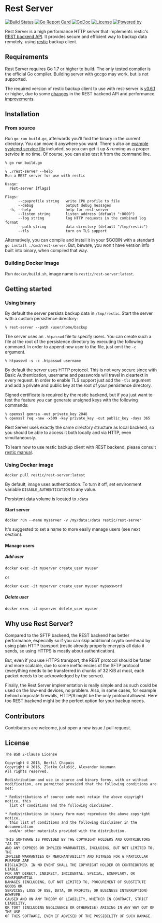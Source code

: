 # Rest Server

[![Build Status](https://travis-ci.org/restic/rest-server.svg?branch=master)](https://travis-ci.org/restic/rest-server)
[![Go Report Card](https://goreportcard.com/badge/github.com/restic/rest-server)](https://goreportcard.com/report/github.com/restic/rest-server)
[![GoDoc](https://godoc.org/github.com/restic/rest-server?status.svg)](https://godoc.org/github.com/restic/rest-server)
[![License](https://img.shields.io/badge/license-BSD%20%282--Clause%29-003262.svg?maxAge=2592000)](https://github.com/restic/rest-server/blob/master/LICENSE)
[![Powered by](https://img.shields.io/badge/powered_by-Go-5272b4.svg?maxAge=2592000)](https://golang.org/)

Rest Server is a high performance HTTP server that implements restic's [REST backend
API](https://github.com/restic/restic/blob/master/doc/rest_backend.rst).  It provides secure and efficient way to backup
data remotely, using [restic](https://github.com/restic/restic) backup client.

## Requirements

Rest Server requires Go 1.7 or higher to build.  The only tested compiler is the official Go compiler.  Building server
with gccgo may work, but is not supported.

The required version of restic backup client to use with rest-server is
[v0.6.1](https://github.com/restic/restic/releases/tag/v0.6.1) or higher, due to some
[changes](https://github.com/restic/restic/commit/1a538509d0232f1a532266e07da509875fe9e0d6) in the REST backend API and
performance [improvements](https://github.com/restic/restic/commit/04b262d8f10ba9eacde041734c08f806c4685e7f).

## Installation

### From source

Run ```go run build.go```, afterwards you'll find the binary in the current directory.  You can move it anywhere you
want.  There's also an [example systemd service
file](https://github.com/restic/rest-server/blob/master/etc/rest-server.service) included, so you can get it up &
running as a proper service in no time.  Of course, you can also test it from the command line.

```
% go run build.go

% ./rest-server --help
Run a REST server for use with restic

Usage:
  rest-server [flags]

Flags:
      --cpuprofile string   write CPU profile to file
      --debug               output debug messages
  -h, --help                help for rest-server
      --listen string       listen address (default ":8000")
      --log string          log HTTP requests in the combined log format
      --path string         data directory (default "/tmp/restic")
      --tls                 turn on TLS support
```

Alternatively, you can compile and install it in your $GOBIN with a standard `go install ./cmd/rest-server`.  But,
beware, you won't have version info built into binary, when compiled that way.

### Building Docker Image

Run `docker/build.sh`, image name is `restic/rest-server:latest`.

## Getting started

### Using binary

By default the server persists backup data in `/tmp/restic`.  Start the server with a custom persistence directory:

```
% rest-server --path /user/home/backup
```

The server uses an `.htpasswd` file to specify users.  You can create such a file at the root of the persistence
directory by executing the following command.  In order to append new user to the file, just omit the `-c` argument.

```
% htpasswd -s -c .htpasswd username
```

By default the server uses HTTP protocol.  This is not very secure since with Basic Authentication, username and
passwords will travel in cleartext in every request.  In order to enable TLS support just add the `-tls` argument and
add a private and public key at the root of your persistence directory.

Signed certificate is required by the restic backend, but if you just want to test the feature you can generate unsigned
keys with the following commands:

```
% openssl genrsa -out private_key 2048
% openssl req -new -x509 -key private_key -out public_key -days 365
```

Rest Server uses exactly the same directory structure as local backend, so you should be able to access it both locally
and via HTTP, even simultaneously.

To learn how to use restic backup client with REST backend, please consult [restic
manual](https://restic.readthedocs.io/en/latest/manual.html#rest-server).

### Using Docker image

```
docker pull restic/rest-server:latest
```

By default, image uses authentication.  To turn it off, set environment variable `DISABLE_AUTHENTICATION` to any value.

Persistent data volume is located to `/data`

#### Start server

```
docker run --name myserver -v /my/data:/data restic/rest-server
```

It's suggested to set a name to more easily manage users (see next section).

#### Manage users

##### Add user

```
docker exec -it myserver create_user myuser
```

or

```
docker exec -it myserver create_user myuser mypassword
```

##### Delete user

```
docker exec -it myserver delete_user myuser
```

## Why use Rest Server?

Compared to the SFTP backend, the REST backend has better performance, especially so if you can skip additional crypto
overhead by using plain HTTP transport (restic already properly encrypts all data it sends, so using HTTPS is mostly
about authentication).

But, even if you use HTTPS transport, the REST protocol should be faster and more scalable, due to some inefficiencies
of the SFTP protocol (everything needs to be transferred in chunks of 32 KiB at most, each packet needs to be
acknowledged by the server).

Finally, the Rest Server implementation is really simple and as such could be used on the low-end devices, no problem.
Also, in some cases, for example behind corporate firewalls, HTTP/S might be the only protocol allowed.  Here too REST
backend might be the perfect option for your backup needs.

## Contributors

Contributors are welcome, just open a new issue / pull request.

## License

```
The BSD 2-Clause License

Copyright © 2015, Bertil Chapuis
Copyright © 2016, Zlatko Čalušić, Alexander Neumann
All rights reserved.

Redistribution and use in source and binary forms, with or without
modification, are permitted provided that the following conditions are met:

* Redistributions of source code must retain the above copyright notice, this
  list of conditions and the following disclaimer.

* Redistributions in binary form must reproduce the above copyright notice,
  this list of conditions and the following disclaimer in the documentation
  and/or other materials provided with the distribution.

THIS SOFTWARE IS PROVIDED BY THE COPYRIGHT HOLDERS AND CONTRIBUTORS "AS IS"
AND ANY EXPRESS OR IMPLIED WARRANTIES, INCLUDING, BUT NOT LIMITED TO, THE
IMPLIED WARRANTIES OF MERCHANTABILITY AND FITNESS FOR A PARTICULAR PURPOSE ARE
DISCLAIMED. IN NO EVENT SHALL THE COPYRIGHT HOLDER OR CONTRIBUTORS BE LIABLE
FOR ANY DIRECT, INDIRECT, INCIDENTAL, SPECIAL, EXEMPLARY, OR CONSEQUENTIAL
DAMAGES (INCLUDING, BUT NOT LIMITED TO, PROCUREMENT OF SUBSTITUTE GOODS OR
SERVICES; LOSS OF USE, DATA, OR PROFITS; OR BUSINESS INTERRUPTION) HOWEVER
CAUSED AND ON ANY THEORY OF LIABILITY, WHETHER IN CONTRACT, STRICT LIABILITY,
OR TORT (INCLUDING NEGLIGENCE OR OTHERWISE) ARISING IN ANY WAY OUT OF THE USE
OF THIS SOFTWARE, EVEN IF ADVISED OF THE POSSIBILITY OF SUCH DAMAGE.
```
